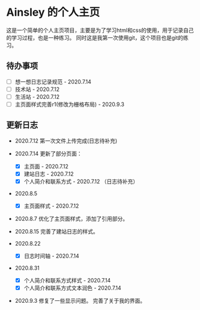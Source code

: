 # Ainsley 的个人主页

这是一个简单的个人主页项目，主要是为了学习html和css的使用，用于记录自己的学习过程，也是一种练习。
同时这是我第一次使用git，这个项目也是git的练习。

## 待办事项
- [ ] 想一想日志记录规范 - 2020.7.14
- [ ] 技术站 - 2020.7.12
- [ ] 生活站 - 2020.7.12
- [ ] 主页面样式完善r1(修改为栅格布局) - 2020.9.3

## 更新日志
* 2020.7.12 第一次文件上传完成(日志待补充)

* 2020.7.14 更新了部分页面：
    - [x] 主页面 - 2020.7.12
    - [x] 建站日志 - 2020.7.12
    - [x] 个人简介和联系方式 - 2020.7.12
    （日志待补充）

* 2020.8.5 
    - [x] 主页面样式 - 2020.7.12

* 2020.8.7
    优化了主页面样式，添加了引用部分。

* 2020.8.15
    完善了建站日志的样式。

* 2020.8.22
    - [x] 日志时间轴 - 2020.7.14

* 2020.8.31
    - [x] 个人简介和联系方式样式 - 2020.7.14
    - [x] 个人简介和联系方式文本润色 - 2020.7.14

* 2020.9.3
    修复了一些显示问题。
    完善了关于我的界面。